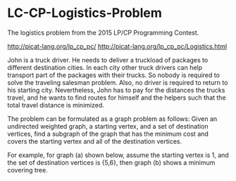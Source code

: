 # LC-CP-Logistics-Problem

The logistics problem from the 2015 LP/CP Programming Contest.

http://picat-lang.org/lp_cp_pc/
http://picat-lang.org/lp_cp_pc/Logistics.html


John is a truck driver. He needs to deliver a truckload of packages to different destination cities. In each city other truck drivers can help transport part of the packages with their trucks. So nobody is required to solve the traveling salesman problem. Also, no driver is required to return to his starting city. Nevertheless, John has to pay for the distances the trucks travel, and he wants to find routes for himself and the helpers such that the total travel distance is minimized.

The problem can be formulated as a graph problem as follows: Given an undirected weighted graph, a starting vertex, and a set of destination vertices, find a subgraph of the graph that has the minimum cost and covers the starting vertex and all of the destination vertices. 

For example, for graph (a) shown below, assume the starting vertex is 1, and the set of destination vertices is {5,6}, then graph (b) shows a minimum covering tree.